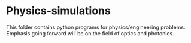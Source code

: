 # Physics-simulations
This folder contains python programs for physics/engineering problems. Emphasis going forward will be on the field
of optics and photonics.
